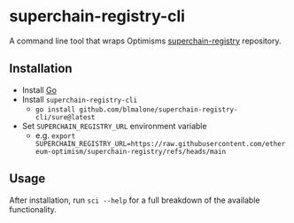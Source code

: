# superchain-registry-cli
A command line tool that wraps Optimisms [superchain-registry](https://github.com/ethereum-optimism/superchain-registry) repository.


## Installation

- Install [Go](https://formulae.brew.sh/formula/go)
- Install `superchain-registry-cli`
    - `go install github.com/blmalone/superchain-registry-cli/sure@latest`
- Set `SUPERCHAIN_REGISTRY_URL` environment variable
    - e.g. `export SUPERCHAIN_REGISTRY_URL=https://raw.githubusercontent.com/ethereum-optimism/superchain-registry/refs/heads/main`
 

## Usage

After installation, run `sci --help` for a full breakdown of the available functionality.
